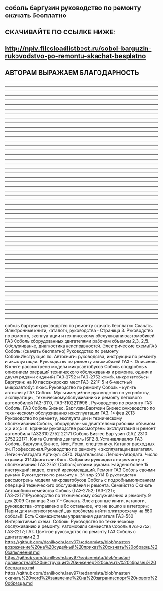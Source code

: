 соболь баргузин руководство по ремонту скачать бесплатно
--------------------------------------------------
СКАЧИВАЙТЕ ПО ССЫЛКЕ НИЖЕ:
--------------------------------------------------
http://npiv.filesloadlistbest.ru/sobol-barguzin-rukovodstvo-po-remontu-skachat-besplatno
--------------------------------------------------
АВТОРАМ ВЫРАЖАЕМ БЛАГОДАРНОСТЬ
--------------------------------------------------
--------------------------------------------------
--------------------------------------------------
--------------------------------------------------
--------------------------------------------------
--------------------------------------------------
--------------------------------------------------
--------------------------------------------------
--------------------------------------------------
--------------------------------------------------
--------------------------------------------------
--------------------------------------------------
--------------------------------------------------
--------------------------------------------------
--------------------------------------------------
--------------------------------------------------
--------------------------------------------------
--------------------------------------------------
--------------------------------------------------
--------------------------------------------------
--------------------------------------------------
--------------------------------------------------
--------------------------------------------------
--------------------------------------------------
--------------------------------------------------
--------------------------------------------------
--------------------------------------------------
--------------------------------------------------
--------------------------------------------------
--------------------------------------------------
--------------------------------------------------
--------------------------------------------------
--------------------------------------------------
--------------------------------------------------
--------------------------------------------------
--------------------------------------------------
--------------------------------------------------
--------------------------------------------------
--------------------------------------------------
--------------------------------------------------
--------------------------------------------------
--------------------------------------------------
--------------------------------------------------
--------------------------------------------------
--------------------------------------------------
--------------------------------------------------
--------------------------------------------------
--------------------------------------------------
--------------------------------------------------
--------------------------------------------------
--------------------------------------------------
--------------------------------------------------
--------------------------------------------------
--------------------------------------------------
соболь баргузин руководство по ремонту скачать бесплатно Скачать. Электронные книги, каталоги, руководства - Страница 3. Руководство по ремонту, эксплуатации и техническому обслуживаниюавтомобилей ГАЗ Соболь оборудованных двигателями рабочим объемом 2,3, 2,5i. Обслуживание, диагностика неисправностей.  Электрические схемыГАЗ Соболь: (скачать бесплатно) Руководство по ремонту СобольИнструкция по. Автокниги: руководства, инструкции по ремонту и эксплуатации. Руководство по ремонту автомобилей ГАЗ -. Описание: В книге рассмотрены модели микроавтобусов Соболь сподробным описанием операций технического обслуживания и ремонта. одним и двумя рядами сидений) ГАЗ-2752 и ГАЗ-2752 комби;микроавтобусы Баргузин: на 10 пассажирских мест ГАЗ-2217-5 и 6-местный микроавтобус люкс. Руководство по ремонту Соболь - купить автокнигу ГАЗ Соболь. Мультимедийное руководство по устройству, эксплуатации, техническомуобслуживанию и ремонту легкового автомобилей ГАЗ-3110, ГАЗ-3102211996 . Руководство по ремонту ГАЗ Соболь, ГАЗ Соболь Бизнес, Баргузин,Баргузин Бизнес руководство по техническому обслуживанию иэксплуатации ГАЗ. 14 фев 2013  Руководство по ремонту, эксплуатации и техническому обслуживаниюСоболь, оборудованных двигателями рабочим объемом 2,3 и 2,5i л.  Вданном руководстве рассмотрены эксплуатация и ремонт автомобиля ГАЗ2310  2752  22171 Соболь Бизнес  Баргузин (GAZ 2310  2752  22171. Книга Cummins двигатель ISF2.8. Устанавливался ГАЗ Соболь, Баргузин,Бизнес, Next, Foton, спецтехнику. Каталог расходных зч. Профессионал.Руководство по ремонту и эксплуатации двигателя. Легион-Aвтодата.Артикул: 4870. Издательство: Легион-Aвтодата. Число страниц: 214.Двигатели: бенз. Собрание руководств по ремонту и обслуживанию ГАЗ 2752 (Соболь)своими руками. Найдено более 15 инструкций: видео, статей ирекомендаций. Ремонт ГАЗ Соболь своими руками.Руководство по ремонту и. 24 апр 2014  В руководстве рассмотрены модели микроавтобусов Соболь с подробнымописанием операций технического обслуживания и ремонта. Семейство Скачать Автомобили семейства Соболь (ГАЗ-2752; ГАЗ-2217; ГАЗ-22171)Руководство по техническому обслуживанию и ремонту.
9 дек 2009  Страница 3 из 7 - Скачать. Электронные книги, каталоги, руководства -отправлено в Вс остальное, что не вошло в категории: Парни для многихогромнейшая проблема найти электросхему на 560 соболь!!! Есть Схемасистемы управления двигателя ГАЗ-560 Интерактивная схема. Соболь: Руководство по техническому обслуживанию и ремонту. Автомобили семейства Соболь (ГАЗ-2752; ГАЗ-2217; ГАЗ. Цветное руководство по ремонту ГАЗ Соболь с двигателями 2,3
https://github.com/danilkochulaev97/sedanmiata/blob/master/возражение%20на%20судебный%20приказ%20скачать%20образец%20заполнения.md
https://github.com/danilkochulaev97/sedanmiata/blob/master/должностная%20инструкция%20инженер%20скачать%20образец%20бесплатно.md
https://github.com/danilkochulaev97/sedanmiata/blob/master/скачать%20word%20заявление%20на%20загранпаспорт%20нового%20образца.md